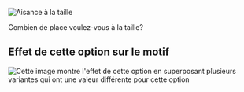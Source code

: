 ![Aisance à la taille](waistease.svg)

Combien de place voulez-vous à la taille?

## Effet de cette option sur le motif

![Cette image montre l'effet de cette option en superposant plusieurs variantes qui ont une valeur différente pour cette option](simon_waistease_sample.svg "Effet de cette option sur le motif")

